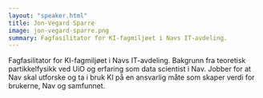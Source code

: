 ```yaml
---
layout: "speaker.html"
title: Jon-Vegard Sparre
image: jon-vegard-sparre.png
summary: Fagfasilitator for KI-fagmiljøet i Navs IT-avdeling.
---
```


Fagfasilitator for KI-fagmiljøet i Navs IT-avdeling. Bakgrunn fra teoretisk partikkelfysikk ved UiO og erfaring som data scientist i Nav. Jobber for at Nav skal utforske og ta i bruk KI på en ansvarlig måte som skaper verdi for brukerne, Nav og samfunnet.
